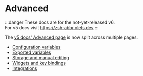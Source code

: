 # Advanced

:::danger
These docs are for the not-yet-released v6.  
For v5 docs visit <https://zsh-abbr.olets.dev>
:::

The [v5 docs' Advanced page](https://v5.zsh-abbr.olets.dev/advanced) is now split across multiple pages.

- [Configuration variables](./configuration-variables.md)
- [Exported variables](./exported-variables.md)
- [Storage and manual editing](./storage-and-manual-editing.md)
- [Widgets and key bindings](./widgets-and-key-bindings.md)
- [Integrations](./integrations.md)
